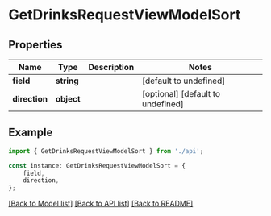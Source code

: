 # GetDrinksRequestViewModelSort


## Properties

Name | Type | Description | Notes
------------ | ------------- | ------------- | -------------
**field** | **string** |  | [default to undefined]
**direction** | **object** |  | [optional] [default to undefined]

## Example

```typescript
import { GetDrinksRequestViewModelSort } from './api';

const instance: GetDrinksRequestViewModelSort = {
    field,
    direction,
};
```

[[Back to Model list]](../README.md#documentation-for-models) [[Back to API list]](../README.md#documentation-for-api-endpoints) [[Back to README]](../README.md)
